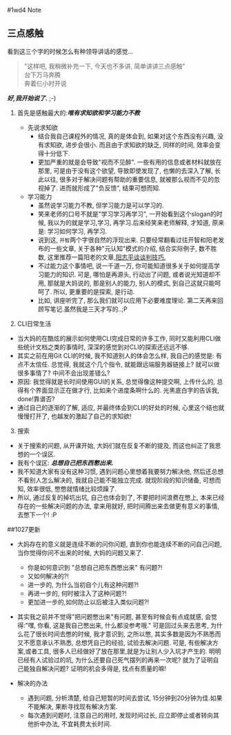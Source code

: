 #1wd4 Note

三点感触
--
看到这三个字的时候怎么有种领导讲话的感觉...
>"这样吧, 我稍微补充一下, 今天也不多讲, 简单讲讲三点感触"  
>台下万马奔腾  
>奔着仨小时开说  

***好,我开始说了.*** ;-)

1. 首先是感触最大的:***唯有求知欲和学习能力不教***  
   - 先说求知欲
      - 结合我自己课程外的情况, 真的是体会到, 如果对这个东西没有兴趣, 没有求知欲, 进步会很小. 而且由于求知欲的缺乏, 同样的时间, 效率会变得十分低下. 
      - 更加严重的就是会导致"视而不见醉". 一些有用的信息或者材料就放在那里, 可是由于没有这个欲望, 导致即使发现了, 也懒的去深入了解, 长此以往, 很多对于解决问题有帮助的重要信息, 就被那么视而不见的忽视掉了. 进而就形成了"负反馈", 结果可想而知. 
   - 学习能力
      - 虽然说学习能力不教, 但学习能力是可以学习的. 
      - 笑来老师的口号不就是"学习学习再学习", 一开始看到这个slogan的时候, 我以为的就是学习,学习, 再学习.后来经笑来老师解释, 才知道, 原来是: 学习如何学习, 再学习.
      - 说到这, `开智`两个字很自然的浮现出来. 只要经常翻看过往开智和阳老发布的一些文章, 关于各种"元认知"模式的介绍, 结合实际例子, 数不胜数, 这里推荐一篇阳老的文章,[阳志平谈谈判技巧.](http://weibo.com/p/1001603748474788172161)
      - 不过能力这个事情吧, 说一千道一万, 你可能知道很多关于如何提高学习能力的知识. 可是, 哪怕是再源头, 行动出了问题, 或者说光知道却不用, 那就是大妈说的, 那是别人的能力, 别人的模式, 到自己这就只能呵呵了. 所以, 更重要的是探索, 是行动.
      - 比如, 讲座听完了, 那么我们就可以应用下必要难度理论. 第二天再来回顾写笔记.虽然我是三天才写的..;P

2. CLI日常生活
  - 当大妈的在酷炫的展示如何使用CLI完成日常的许多工作, 同时又能利用CLI做些统计文档之类的事情时, 深深的感觉到对CLI的探索还远远不够.
  - 其实之前在用Git CLI的时候, 我不知道别人的体会怎么样, 我自己的感觉是: 有点不太信任. 总觉得, 我就这个几个指令,  就能跟远端服务器链接上? 就可以做很多事情了? 中间不会出现差错么?
  - 原因: 我觉得就是长时间使用GUI的关系, 总觉得像这种提交啊, 上传什么的, 总得有个界面显示正在做才行, 比如来个进度条啊什么的. 光黑底白字的告诉我, done!靠谱否?
  - 通过自己的逐渐的了解, 适应, 并最终体会到CLI的好处的时候, 心里这个结也就慢慢打开了, 也越发的激起了自己的求知欲!

3. 搜索
  - 关于搜索的问题, 从开课开始, 大妈们就在反复不断的提及, 而这也纠正了我思想的一个误区.
  - 我有个误区: ***总想自己把东西憋出来.***
  - 我不知道大家有没有这种习惯, 遇到问题心里想着我要努力解决他, 然后还总想不看别人怎么解决的, 我就自己能不能独立完成. 就现阶段的知识储备, 可想而知, 效率很低, 憋憋就情绪比较烦躁了.
  - 所以, 通过反复的掉坑出坑, 自己也体会到了, 不要把时间浪费在憋上, 本来已经存在的一些解决问题的办法, 拿来用就好, 把时间腾出来去做更有意义的事情, 去憋下一个! :P 

##1027更新
- 大妈存在的意义就是连续不断的问你问题, 直到你也能连续不断的问自己问题, 当你觉得你问不出来的时候, 大妈的问题又来了.
   - 你是如何意识到 "总想自己把东西憋出来" 有问题?!
   - 又如何解决的?!
   - 进一步的, 为什么当初自个儿有这种问题?!
   - 再进一步的, 何时被注入了这种问题?!
   - 更加进一步的,如何防止以后被注入类似问题?!

- 其实我之前并不觉得"把问题憋出来"有问题, 甚至有时候会有点成就感, 会觉得:"嘿, 你看, 这是我自己憋出来, 什么都没参考哦." 可是回过头来去思考, 为什么花了很长时间去憋的时候, 我才意识到, 之所以憋, 其实多数是因为不熟悉而又不愿意承认不熟悉, 总想凭自己的经验, 试验去解决问题. 可是, 有些解决方案,或者工具, 很多人已经做好了放在那里,就是为让别人少入坑才产生的. 明明已经有人试验过的坑, 为什么还要自己死气摆列的再来一次呢? 就为了证明自己能独自解决问题? 证明的机会多得是, 找点有质量的嘛!
- 解决的办法 
   - 遇到问题, 分析清楚, 给自己短暂的时间去尝试, 15分钟到20分钟为佳.如果不能解决, 果断寻找现有解决方案. 
   - 每次遇到问题时, 注意自己的用时, 发现时间过长, 应立即停止或者转向其他折中办法, 不宜耗费太长时间.  











